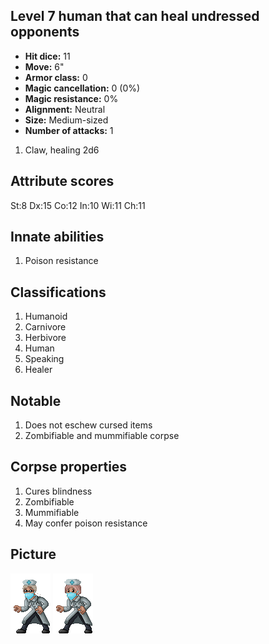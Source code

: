 ## Level 7 human that can heal undressed opponents

- **Hit dice:** 11
- **Move:** 6"
- **Armor class:** 0
- **Magic cancellation:** 0 (0%)
- **Magic resistance:** 0%
- **Alignment:** Neutral
- **Size:** Medium-sized
- **Number of attacks:** 1
1. Claw, healing 2d6

## Attribute scores

St:8 Dx:15 Co:12 In:10 Wi:11 Ch:11

## Innate abilities

1. Poison resistance

## Classifications

1. Humanoid
2. Carnivore
3. Herbivore
4. Human
5. Speaking
6. Healer

## Notable

1. Does not eschew cursed items
2. Zombifiable and mummifiable corpse

## Corpse properties

1. Cures blindness
2. Zombifiable
3. Mummifiable
4. May confer poison resistance

## Picture

![Nurse](https://github.com/hyvanmielenpelit/GnollHackTileSet/blob/main/Monsters/nurse/nurse.png?raw=true) ![Nurse](https://github.com/hyvanmielenpelit/GnollHackTileSet/blob/main/Monsters/nurse/nurse_female.png)
